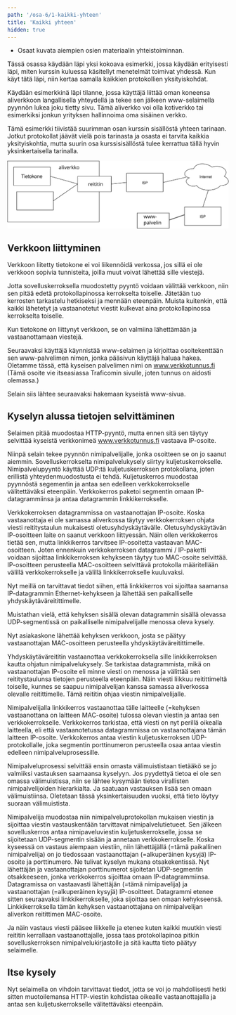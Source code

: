 ```yaml
---
path: '/osa-6/1-kaikki-yhteen'
title: 'Kaikki yhteen'
hidden: true
---
```


<text-box variant='learningObjectives' name='Oppimistavoitteet'>

- Osaat kuvata aiempien osien materiaalin yhteistoiminnan.

</text-box>

Tässä osassa käydään läpi yksi kokoava esimerkki, jossa käydään erityisesti läpi, miten kurssin kuluessa käsitellyt menetelmät toimivat yhdessä. Kun käyt tätä läpi, niin kertaa samalla kaikkien protokollien yksityiskohdat.


Käydään esimerkkinä läpi tilanne, jossa käyttäjä liittää oman koneensa aliverkkoon langallisella yhteydellä ja tekee sen jälkeen www-selaimella pyynnön lukea joku tietty sivu.  Tämä aliverkko voi olla kotiverkko tai esimerkiksi jonkun yrityksen hallinnoima oma sisäinen verkko.

Tämä esimerkki tiivistää suurimman osan kurssin sisällöstä yhteen tarinaan. Jotkut protokollat jäävät vielä pois tarinasta ja osasta ei tarvita kaikkia yksityiskohtia, mutta suurin osa kurssisisällöstä tulee kerrattua tällä hyvin yksinkertaisella tarinalla.

<img src="../img/kaikki-yhteen-verkko.svg"> </img>

## Verkkoon liittyminen

Verkkoon liitetty tietokone ei voi liikennöidä verkossa, jos sillä ei ole verkkoon sopivia tunnisteita, joilla muut voivat lähettää sille viestejä.

<quiz id="a69e0cef-84ae-4ad8-8c28-dc408c892e72"> </quiz>

Jotta sovelluskerroksella muodostetty pyyntö voidaan välittää verkkoon, niin sen pitää edetä protokollapinossa kerrokselta toiselle. Jätetään tuo kerrosten tarkastelu hetkiseksi ja mennään eteenpäin. Muista kuitenkin, että kaikki lähetetyt ja vastaanotetut viestit kulkevat aina protokollapinossa kerrokselta toiselle.

Kun tietokone on liittynyt verkkoon, se on valmiina lähettämään ja vastaanottamaan viestejä.

Seuraavaksi käyttäjä käynnistää www-selaimen ja kirjoittaa osoitekenttään sen www-palvelimen nimen, jonka pääsivun käyttäjä haluaa hakea. Oletamme tässä, että kyseisen palvelimen nimi on www.verkkotunnus.fi   (Tämä osoite vie itseasiassa Traficomin sivulle, joten tunnus on aidosti olemassa.)

Selain siis lähtee seuraavaksi hakemaan kyseistä www-sivua.

## Kyselyn alussa tietojen selvittäminen

Selaimen pitää muodostaa HTTP-pyyntö, mutta ennen sitä sen täytyy selvittää kyseistä verkkonimeä www.verkkotunnus.fi vastaava IP-osoite.

Niinpä selain tekee pyynnön nimipalvelijalle, jonka osoitteen se on jo saanut aiemmin. Sovelluskerrokselta nimipalvelukysely siirtyy kuljetuskerrokselle. Nimipalvelupyyntö käyttää UDP:tä kuljetuskerroksen protokollana, joten erillistä yhteydenmuodostusta ei tehdä.  Kuljetuskerros muodostaa pyynnöstä segementin ja antaa sen edelleen verkkokerrokselle välitettäväksi eteenpäin.
Verkkokerros paketoi segmentin omaan IP-datagrammiinsa ja antaa datagrammin linkkikerrokselle.

Verkkokerroksen datagrammissa on vastaanottajan IP-osoite. Koska vastaanottaja ei ole samassa aliverkossa täytyy verkkokerroksen ohjata viesti reititystaulun mukaisesti oletusyhdyskäytävälle. Oletusyhdyskäytävän IP-osoitteen laite on saanut verkkoon liittyessän. Näin ollen verkkokerros tietää sen, mutta linkkikerros tarvitsee IP-osoitetta vastaavan MAC-osoitteen. Joten ennenkuin verkkokerroksen datagrammi / IP-paketti voidaan sijoittaa linkkikerroksen kehykseen täytyy tuo MAC-osoite selvittää. IP-osoitteen perusteella MAC-osoitteen selvittävä protokolla määritellään välillä verkkokerrokselle ja välillä linkkikerrokselle kuuluvaksi.

<quiz id="a50903df-836c-422d-95ae-da29218e3448">  </quiz>

Nyt meillä on tarvittavat tiedot siihen, että linkkikerros voi sijoittaa saamansa IP-datagrammin Ethernet-kehykseen ja lähettää sen paikalliselle yhdyskäytäväreitittimelle.

Muistathan vielä, että kehyksen sisällä olevan datagrammin sisällä olevassa UDP-segmentissä on paikalliselle nimipalvelijalle menossa oleva kysely.

Nyt asiakaskone lähettää kehyksen verkkoon, josta se päätyy vastaanottajan MAC-osoitteen perusteella yhdyskäytäväreitittimelle.

Yhdyskäytäväreititin vastaanottaa verkkokerroksella sille linkkikerroksen kautta ohjatun nimipalvelukysely. Se tarkistaa datagrammista, mikä on vastaanottajan IP-osoite eli minne viesti on menossa ja välittää sen reititystaulunsa tietojen perusteella eteenpäin. Näin viesti liikkuu reitittimeltä toiselle, kunnes se saapuu nimipalvelijan kanssa samassa aliverkossa olevalle reitittimelle. Tämä reititin ohjaa viestin nimipalvelijalle.

Nimipalvelijalla linkkikerros vastaanottaa tälle laitteelle (=kehyksen vastaanottana on laitteen MAC-osoite) tulossa olevan viestin ja antaa sen verkkokerrokselle. Verkkokerros tarkistaa, että viesti on nyt perillä oikealla laitteella, eli että vastaanotetussa datagrammissa on vastaanottajana tämän laitteen IP-osoite. Verkkokerros antaa viestin kuljetuskerroksen UDP-protokollalle, joka segmentin porttinumeron perusteella osaa antaa viestin edelleen nimipalveluprosessille.

<quiz id="abb2ab02-88ba-465d-9d3b-e2f7d709d64b"> </quiz>

Nimipalveluprosessi selvittää ensin omasta välimuististaan tietääkö se jo valmiiksi vastauksen saamaansa kyselyyn.  Jos pyydettyä tietoa ei ole sen omassa välimuistissa, niin se lähtee kysymään tietoa virallisten nimipalvelijoiden hierarkialta. Ja saatuaan vastauksen lisää sen omaan välimuistiinsa. Oletetaan tässä yksinkertaisuuden vuoksi, että tieto löytyy suoraan välimuistista.

Nimipalvelija muodostaa niin nimipalveluprotokollan mukaisen viestin ja sijoittaa viestin vastauskentään tarvittavat nimipalvelutietueet. Sen jälkeen sovelluskerros antaa nimipaveluviestin kuljetuskerrokselle, jossa se sijoitetaan UDP-segmentin sisään ja annetaan verkkokerrokselle. Koska kyseessä on vastaus aiempaan viestiin, niin lähettäjällä (=tämä paikallinen nimipalvelija) on jo tiedossaan vastaanottajan (=alkuperäinen kysyjä) IP-osoite ja porttinumero. Ne tulivat kyselyn mukana otsakekentissä. Nyt lähettäjän ja vastaanottajan porttinumerot sijoitetan UDP-segmentin otsakkeeseen, jonka verkkokerros sijoittaa omaan IP-datagrammiinsa. Datagramissa on vastaavasti lähettäjän (=tämä nimipavelija) ja vastaanottajan (=alkuperäinen kysyjä) IP-osoitteet. Datagrammi etenee sitten seuraavaksi linkkikerrokselle, joka sijoittaa sen omaan kehykseensä. Linkkikerroksella tämän kehyksen vastaanottajana on nimipalvelijan aliverkon reitittimen MAC-osoite.

Ja näin vastaus viesti pääsee liikkelle ja etenee kuten kaikki muutkin viesti reititin kerrallaan vastaanottajalle, jossa taas protokollapinoa pitkin sovelluskerroksen nimipalvelukirjastolle ja sitä kautta tieto päätyy selaimelle.

## Itse kysely

Nyt selaimella on vihdoin tarvittavat tiedot, jotta se voi jo mahdollisesti hetki sitten muotoilemansa HTTP-viestin kohdistaa oikealle vastaanottajalla ja antaa sen kuljetuskerrokselle välitettäväksi eteenpäin.

